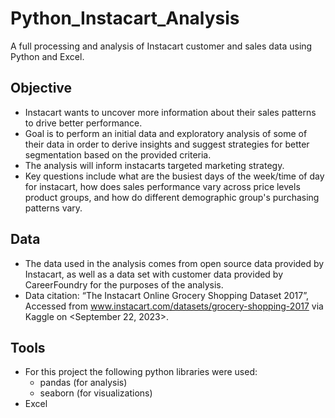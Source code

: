 # Python_Instacart_Analysis
A full processing and analysis of Instacart customer and sales data using Python and Excel. 

## Objective 
- Instacart wants to uncover more information about their sales patterns to drive better performance. 
- Goal is to perform an initial data and exploratory analysis of some of their data in order to derive insights and suggest
  strategies for better segmentation based on the provided criteria.
- The analysis will inform instacarts targeted marketing strategy. 
- Key questions include what are the busiest days of the week/time of day for instacart, how does sales performance vary across price levels
  product groups, and how do different demographic group's purchasing patterns vary. 

## Data 
- The data used in the analysis comes from open source data provided by Instacart, as well as a data set with customer data provided by 
  CareerFoundry for the purposes of the analysis.
- Data citation: 
  “The Instacart Online Grocery Shopping Dataset 2017”, Accessed from www.instacart.com/datasets/grocery-shopping-2017
   via Kaggle on <September 22, 2023>. 

## Tools 
- For this project the following python libraries were used:
    - pandas (for analysis)
    - seaborn (for visualizations)
- Excel 

